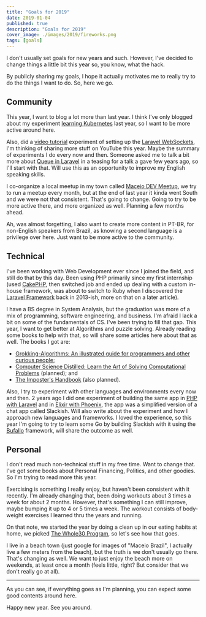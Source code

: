 ```yaml
---
title: "Goals for 2019"
date: 2019-01-04
published: true
description: "Goals for 2019"
cover_image: ./images/2019/fireworks.png
tags: [goals]
---
```


I don't usually set goals for new years and such. However, I've decided to change things a little bit this year so, you know, what the hack.

By publicly sharing my goals, I hope it actually motivates me to really try to do the things I want to do. So, here we go.

## Community

This year, I want to blog a lot more than last year. I think I've only blogged about my experiment [learning Kubernetes](https://madewithlove.be/kubernetes-101-the-basics/) last year, so I want to be more active around here.

Also, did a [video tutorial](https://www.youtube.com/watch?v=GtphrhnFwZQ) experiment of setting up the [Laravel WebSockets](https://docs.beyondco.de/laravel-websockets/), I'm thinking of sharing more stuff on YouTube this year. Maybe the summary of experiments I do every now and then. Someone asked me to talk a bit more about [Queue in Laravel](https://www.youtube.com/watch?v=cJ6EwMLbt3k&t=14s) in a teasing for a talk a gave few years ago, so I'll start with that. Will use this as an opportunity to improve my English speaking skills.

I co-organize a local meetup in my town called [Maceio DEV Meetup](https://www.meetup.com/pt-BR/maceio-dev-meetup/), we try to run a meetup every month, but at the end of last year it kinda went South and we were not that consistent. That's going to change. Going to try to be more active there, and more organized as well. Planning a few months ahead.

Ah, was almost forgetting, I also want to create more content in PT-BR, for non-English speakers from Brazil, as knowing a second language is a privilege over here. Just want to be more active to the community.

## Technical

I've been working with Web Development ever since I joined the field, and still do that by this day. Been using PHP primarily since my first internship (used [CakePHP](https://cakephp.org/), then switched job and ended up dealing with a custom in-house framework, was about to switch to Ruby when I discovered the [Laravel Framework](https://laravel.com/) back in 2013-ish, more on that on a later article).

I have a BS degree in System Analysis, but the graduation was more of a mix of programming, software engineering, and business. I'm afraid I lack a bit on some of the fundamentals of CS. I've been trying to fill that gap. This year, I want to get better at Algorithms and puzzle solving. Already reading some books to help with that, so will share some articles here about that as well. The books I got are:

- [Grokking-Algorithms: An illustrated guide for programmers and other curious people](https://www.amazon.com/Grokking-Algorithms-illustrated-programmers-curious/dp/1617292230);
- [Computer Science Distilled: Learn the Art of Solving Computational Problems](https://www.amazon.com/Computer-Science-Distilled-Computational-Problems/dp/0997316020/ref=pd_lpo_sbs_14_t_0?_encoding=UTF8&psc=1&refRID=3DXBTM3RWJR4Q02JPXW6) (planned); and
- [The Imposter's Handbook](https://bigmachine.io/products/the-imposters-handbook/) (also planned).

Also, I try to experiment with other languages and environments every now and then. 2 years ago I did one experiment of building the same app in [PHP with Laravel](https://github.com/tonysm/slackish-laravel) and in [Elixir with Phoenix](https://github.com/tonysm/slackish_phoenix), the app was a simplified version of a chat app called Slackish. Will also write about the experiment and how I approach new languages and frameworks. I loved the experience, so this year I'm going to try to learn some Go by building Slackish with it using the [Bufallo](https://gobuffalo.io/en) framework, will share the outcome as well.

## Personal

I don't read much non-technical stuff in my free time. Want to change that. I've got some books about Personal Financing, Politics, and other goodies. So I'm trying to read more this year.

Exercising is something I really enjoy, but haven't been consistent with it recently. I'm already changing that, been doing workouts about 3 times a week for about 2 months. However, that's something I can still improve, maybe bumping it up to 4 or 5 times a week. The workout consists of body-weight exercises I learned thru the years and running.

On that note, we started the year by doing a clean up in our eating habits at home, we picked [The Whole30 Program](https://whole30.com/), so let's see how that goes.

I live in a beach town (just google for images of "Maceio Brazil", I actually live a few meters from the beach), but the truth is we don't usually go there. That's changing as well. We want to just enjoy the beach more on weekends, at least once a month (feels little, right? But consider that we don't really go at all).

---

As you can see, if everything goes as I'm planning, you can expect some good contents around here.

Happy new year. See you around.
